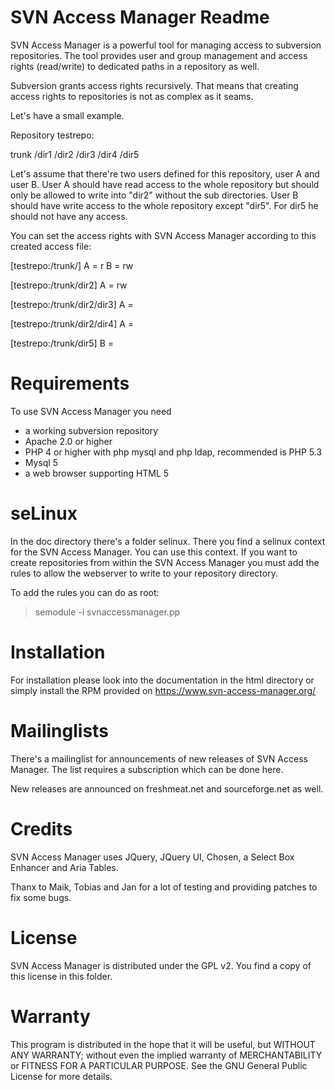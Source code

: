SVN Access Manager Readme
=========================

SVN Access Manager is a powerful tool for managing access to subversion 
repositories. The tool provides user and group management and access 
rights (read/write) to dedicated paths in a repository as well.

Subversion grants access rights recursively. That means that creating
access rights to repositories is not as complex as it seams.

Let's have a small example.

Repository testrepo:

trunk
     /dir1
     /dir2
          /dir3
          /dir4
     /dir5

Let's assume that there're two users defined for this repository, user A and
user B. User A should have read access to the whole repository but should only
be allowed to write into "dir2" without the sub directories. User B should have
write access to the whole repository except "dir5". For dir5 he should not have
any access.

You can set the access rights with SVN Access Manager according to this created
access file:

[testrepo:/trunk/]
A = r
B = rw

[testrepo:/trunk/dir2]
A = rw

[testrepo:/trunk/dir2/dir3]
A =

[testrepo:/trunk/dir2/dir4]
A =

[testrepo:/trunk/dir5]
B = 
 


Requirements
============

To use SVN Access Manager you need

- a working subversion repository
- Apache 2.0 or higher
- PHP 4 or higher with php mysql and php ldap,
  recommended is PHP 5.3
- Mysql 5
- a web browser supporting HTML 5



seLinux
========

In the doc directory there's a folder selinux. There you find a selinux context
for the SVN Access Manager. You can use this context. If you want to create
repositories from within the SVN Access Manager you must add the rules to
allow the webserver to write to your repository directory.

To add the rules you can do as root:
> semodule -i svnaccessmanager.pp



Installation
============

For installation please look into the documentation in the html directory or
simply install the RPM provided on 
https://www.svn-access-manager.org/



Mailinglists
============

There's a mailinglist for announcements of new releases of SVN Access Manager.
The list requires a subscription which can be done here.

New releases are announced on freshmeat.net and sourceforge.net as well.



Credits
=======

SVN Access Manager uses JQuery, JQuery UI, Chosen, a Select Box Enhancer and 
Aria Tables. 

Thanx to Maik, Tobias and Jan for a lot of testing and providing patches
to fix some bugs.



License
=======

SVN Access Manager is distributed under the GPL v2. You find a copy
of this license in this folder.



Warranty
========

This program is distributed in the hope that it will be useful,
but WITHOUT ANY WARRANTY; without even the implied warranty of
MERCHANTABILITY or FITNESS FOR A PARTICULAR PURPOSE.  See the
GNU General Public License for more details.



